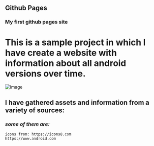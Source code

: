 ## Github Pages

### My first github pages site

# This is a sample project in which I have create a website with information about all android versions over time.

![image](https://img.icons8.com/cute-clipart/64/000000/android.png)

## I have gathered assets and information from a variety of sources:

### ***some of them are:***


```
icons from: https://icons8.com
https://www.android.com
```


